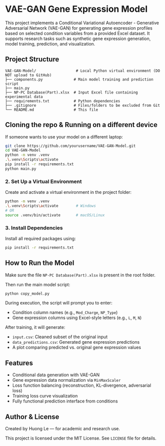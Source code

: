 # VAE-GAN Gene Expression Model

This project implements a Conditional Variational Autoencoder - Generative Adversarial Network (VAE-GAN) for generating gene expression profiles based on selected condition variables from a provided Excel dataset. It supports research tasks such as synthetic gene expression generation, model training, prediction, and visualization.

## Project Structure

```
VAE-GAN-Model/                  # Local Python virtual environment (DO NOT upload to GitHub)
├── components.py              # Main model training and prediction script
├── main.py       
├── NP-PC Database(Part).xlsx  # Input Excel file containing experimental data
├── requirements.txt           # Python dependencies
├── .gitignore                 # Files/folders to be excluded from Git
└── README.md                  # This file
```

## Cloning the repo & Running on a different device

If someone wants to use your model on a different laptop:

```bash
git clone https://github.com/yourusername/VAE-GAN-Model.git
cd VAE-GAN-Model
python -m venv .venv
.\.venv\Scripts\activate
pip install -r requirements.txt
python main.py
```


### 2. Set Up a Virtual Environment

Create and activate a virtual environment in the project folder:

```bash
python -m venv .venv
.\.venv\Scripts\activate        # Windows
# OR
source .venv/bin/activate       # macOS/Linux
```

### 3. Install Dependencies

Install all required packages using:

```bash
pip install -r requirements.txt
```

## How to Run the Model

Make sure the file `NP-PC Database(Part).xlsx` is present in the root folder.

Then run the main model script:

```bash
python copy_model.py
```

During execution, the script will prompt you to enter:

- Condition column names (e.g., `Mod_Charge`, `NP_Type`)
- Gene expression columns using Excel-style letters (e.g., `L`, `M`, `N`)

After training, it will generate:

- `input.csv`: Cleaned subset of the original input
- `data_predictions.csv`: Generated gene expression predictions
- A plot comparing predicted vs. original gene expression values

## Features

- Conditional data generation with VAE-GAN
- Gene expression data normalization via `MinMaxScaler`
- Loss function balancing (reconstruction, KL-divergence, adversarial loss)
- Training loss curve visualization
- Fully functional prediction interface from conditions

## Author & License

Created by Huong Le — for academic and research use.

This project is licensed under the MIT License. See `LICENSE` file for details.
